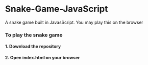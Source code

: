 # Snake-Game-JavaScript
A snake game built in JavasScript. You may play this on the browser

### To play the snake game
#### 1. Download the repository
#### 2. Open index.html on your browser
